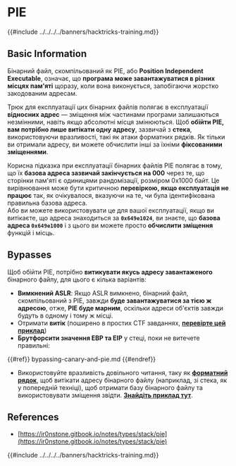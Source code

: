 # PIE

{{#include ../../../../banners/hacktricks-training.md}}

## Basic Information

Бінарний файл, скомпільований як PIE, або **Position Independent Executable**, означає, що **програма може завантажуватися в різних місцях пам'яті** щоразу, коли вона виконується, запобігаючи жорстко закодованим адресам.

Трюк для експлуатації цих бінарних файлів полягає в експлуатації **відносних адрес** — зміщення між частинами програми залишаються незмінними, навіть якщо абсолютні місця змінюються. Щоб **обійти PIE, вам потрібно лише витікати одну адресу**, зазвичай з **стека**, використовуючи вразливості, такі як атаки форматних рядків. Як тільки ви отримали адресу, ви можете обчислити інші за їхніми **фіксованими зміщеннями**.

Корисна підказка при експлуатації бінарних файлів PIE полягає в тому, що їх **базова адреса зазвичай закінчується на 000** через те, що сторінки пам'яті є одиницями рандомізації, розміром 0x1000 байт. Це вирівнювання може бути критичною **перевіркою, якщо експлуатація не працює** так, як очікувалося, вказуючи на те, чи була ідентифікована правильна базова адреса.\
Або ви можете використовувати це для вашої експлуатації, якщо ви витікаєте, що адреса знаходиться за **`0x649e1024`**, ви знаєте, що **базова адреса `0x649e1000`** і з цього ви можете просто **обчислити зміщення** функцій і місць.

## Bypasses

Щоб обійти PIE, потрібно **витикувати якусь адресу завантаженого** бінарного файлу, для цього є кілька варіантів:

- **Вимкнений ASLR**: Якщо ASLR вимкнено, бінарний файл, скомпільований з PIE, завжди **буде завантажуватися за тією ж адресою**, отже, **PIE буде марним**, оскільки адреси об'єктів завжди будуть в одному і тому ж місці.
- Отримати **витік** (поширено в простих CTF завданнях, [**перевірте цей приклад**](https://ir0nstone.gitbook.io/notes/types/stack/pie/pie-exploit))
- **Брутфорсити значення EBP та EIP** у стеці, поки не витечете правильні:

{{#ref}}
bypassing-canary-and-pie.md
{{#endref}}

- Використовуйте вразливість довільного читання, таку як [**форматний рядок**](../../format-strings/index.html), щоб витікати адресу бінарного файлу (наприклад, зі стека, як у попередній техніці), щоб отримати базу бінарного файлу та використовувати зміщення звідти. [**Знайдіть приклад тут**](https://ir0nstone.gitbook.io/notes/types/stack/pie/pie-bypass).

## References

- [https://ir0nstone.gitbook.io/notes/types/stack/pie](https://ir0nstone.gitbook.io/notes/types/stack/pie)

{{#include ../../../../banners/hacktricks-training.md}}
